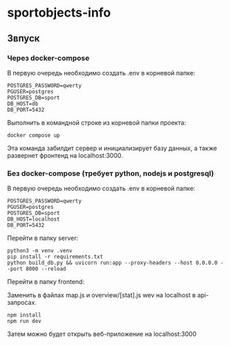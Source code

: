 # sportobjects-info

## Звпуск

### Через docker-compose

В первую очередь необходимо создать .env в корневой папке:

    POSTGRES_PASSWORD=qwerty
    PGUSER=postgres
    POSTGRES_DB=sport
    DB_HOST=db
    DB_PORT=5432

Выполнить в командной строке из корневой папки проекта:

    docker compose up

Эта команда забилдит сервер и инициализирует базу данных, а также развернет фронтенд на localhost:3000.

### Без docker-compose (требует python, nodejs и postgresql)

В первую очередь необходимо создать .env в корневой папке:

    POSTGRES_PASSWORD=qwerty
    PGUSER=postgres
    POSTGRES_DB=sport
    DB_HOST=localhost
    DB_PORT=5432

Перейти в папку server:

    python3 -m venv .venv
    pip install -r requirements.txt
    python build_db.py && uvicorn run:app --proxy-headers --host 0.0.0.0 --port 8000 --reload

Перейти в папку frontend:

Заменить в файлах map.js и overview/[stat].js wev на localhost в api-запросах.

    npm install
    npm run dev

Затем можно будет открыть веб-приложение на localhost:3000
